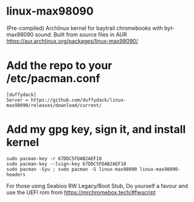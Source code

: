 # linux-max98090
(Pre-compiled) Archlinux kernel for baytrail chromebooks with byt-max98090 sound.
Built from source files in AUR https://aur.archlinux.org/packages/linux-max98090/

# Add the repo to your /etc/pacman.conf

``` shell
[duffydack]
Server = https://github.com/duffydack/linux-max98090/releases/download/current/
```
# Add my gpg key, sign it, and install kernel
``` shell
sudo pacman-key -r 67DDC5FDAB2AEF18
sudo pacman-key --lsign-key 67DDC5FDAB2AEF18
sudo pacman -Syu ; sudo pacman -S linux-max98090 linux-max98090-headers
```

For those using Seabios RW Legacy/Boot Stub, Do yourself a favour and use the UEFI rom from https://mrchromebox.tech/#fwscript
